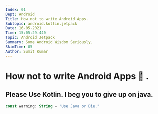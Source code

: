 ```yaml
---
Index: 01
Dept: Android
Title: How not to write Android Apps.
Subtopic: android.kotlin.jetpack
Date: 16-05-2021
Time: 15:05:29.440
Topic: Android Jetpack
Summary: Some Android Wisdom Seriously.
SkimTime: 05
Author: Sumit Kumar
---
```


# How not to write Android Apps :rocket: .

## Please Use Kotlin. I beg you to give up on java.

```kotlin
const warning: String = "Use Java or Die."
```
